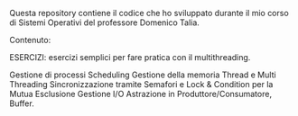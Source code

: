 Questa repository contiene il codice che ho sviluppato durante il mio corso di Sistemi Operativi del professore Domenico Talia.

Contenuto:

ESERCIZI: esercizi semplici per fare pratica con il multithreading.

Gestione di processi
Scheduling
Gestione della memoria
Thread e Multi Threading
Sincronizzazione tramite Semafori e Lock & Condition per la Mutua Esclusione 
Gestione I/O
Astrazione in Produttore/Consumatore, Buffer.
